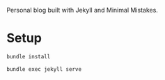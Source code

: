 Personal blog built with Jekyll and Minimal Mistakes.

# Setup
```bash
bundle install
```

```bash
bundle exec jekyll serve
```